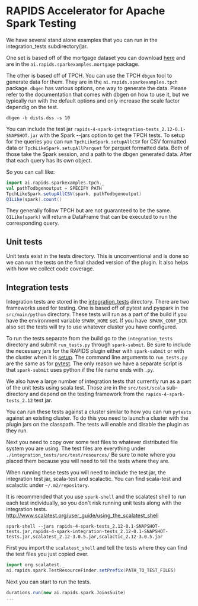 # RAPIDS Accelerator for Apache Spark Testing

We have several stand alone examples that you can run in the integration_tests subdirectory/jar.

One set is based off of the mortgage dataset you can download 
[here](http://www.fanniemae.com/portal/funding-the-market/data/loan-performance-data.html)
and are in the `ai.rapids.sparkexamples.mortgage` package.

The other is based off of TPCH. You can use the TPCH `dbgen` tool to generate data for them.  They
are in the `ai.rapids.sparkexamples.tpch` package. `dbgen` has various options, one way to
generate the data. Please refer to the documentation that comes with dbgen on how to use it, but
we typically run with the default options and only increase the scale factor dependig on the test.
```shell script
dbgen -b dists.dss -s 10
```

You can include the test jar `rapids-4-spark-integration-tests_2.12-0.1-SNAPSHOT.jar` with the
Spark --jars option to get the TPCH tests. To setup for the queries you can run 
`TpchLikeSpark.setupAllCSV` for CSV formatted data or `TpchLikeSpark.setupAllParquet`
for parquet formatted data.  Both of those take the Spark session, and a path to the dbgen
generated data.  After that each query has its own object.

So you can call like:
```scala
import ai.rapids.sparkexamples.tpch._
val pathTodbgenoutput = SPECIFY PATH
TpchLikeSpark.setupAllCSV(spark, pathTodbgenoutput)
Q1Like(spark).count()
```

They generally follow TPCH but are not guaranteed to be the same.
`Q1Like(spark)` will return a DataFrame that can be executed to run the corresponding query.

## Unit tests

Unit tests exist in the tests directory. This is unconventional and is done so we can run the tests
on the final shaded version of the plugin. It also helps with how we collect code coverage.

## Integration tests

Integration tests are stored in the [integration_tests](../integration_tests/README.md) directory.
There are two frameworks used for testing. One is based off of pytest and pyspark in the 
`src/main/python` directory. These tests will run as a part of the build if you have the environment
variable `SPARK_HOME` set.  If you have` SPARK_CONF_DIR` also set the tests will try to use
whatever cluster you have configured.

To run the tests separate from the build go to the `integration_tests` directory and submit
`run_tests.py` through `spark-submit`.  Be sure to include the necessary jars for the RAPIDS
plugin either with `spark-submit` or with the cluster when it is [setup](getting-started.md).
The command line arguments to `run_tests.py` are the same as for 
[pytest](https://docs.pytest.org/en/latest/usage.html). The only reason we have a separate script
is that `spark-submit` uses python if the file name ends with `.py`.

We also have a large number of integration tests that currently run as a part of the unit tests
using scala test. Those are in the `src/test/scala` sub-directory and depend on the testing
framework from the `rapids-4-spark-tests_2.12` test jar.

You can run these tests against a cluster similar to how you can run `pytests` against an
existing cluster. To do this you need to launch a cluster with the plugin jars on the
classpath. The tests will enable and disable the plugin as they run.

Next you need to copy over some test files to whatever distributed file system you are using.
The test files are everything under `./integration_tests/src/test/resources/`  Be sure to note
where you placed them because you will need to tell the tests where they are.

When running these tests you will need to include the test jar, the integration test jar,
scala-test and scalactic. You can find scala-test and scalactic under `~/.m2/repository`.

It is recommended that you use `spark-shell` and the scalatest shell to run each test
individually, so you don't risk running unit tests along with the integration tests.
http://www.scalatest.org/user_guide/using_the_scalatest_shell

```shell script
spark-shell --jars rapids-4-spark-tests_2.12-0.1-SNAPSHOT-tests.jar,rapids-4-spark-integration-tests_2.12-0.1-SNAPSHOT-tests.jar,scalatest_2.12-3.0.5.jar,scalactic_2.12-3.0.5.jar
```

First you import the `scalatest_shell` and tell the tests where they can find the test files you
just copied over.

```scala
import org.scalatest._
ai.rapids.spark.TestResourceFinder.setPrefix(PATH_TO_TEST_FILES)
```

Next you can start to run the tests.

```scala
durations.run(new ai.rapids.spark.JoinsSuite)
...
```
